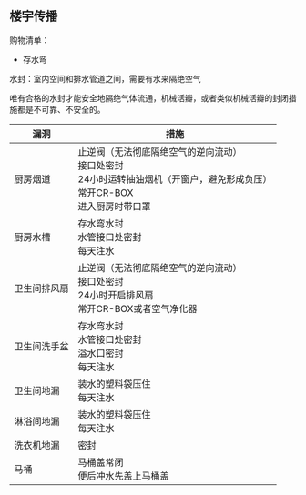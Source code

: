 ## 楼宇传播

购物清单：

- 存水弯

水封：室内空间和排水管道之间，需要有水来隔绝空气

唯有合格的水封才能安全地隔绝气体流通，机械活瓣，或者类似机械活瓣的封闭措施都是不可靠、不安全的。

| 漏洞 | 措施 |
| --- | --- |
| 厨房烟道 | 止逆阀（无法彻底隔绝空气的逆向流动）<br>接口处密封<br>24小时运转抽油烟机（开窗户，避免形成负压）<br>常开CR-BOX<br>进入厨房时带口罩 |
| 厨房水槽 | 存水弯水封<br>水管接口处密封<br>每天注水 |
| 卫生间排风扇 | 止逆阀（无法彻底隔绝空气的逆向流动）<br>接口处密封<br>24小时开启排风扇<br>常开CR-BOX或者空气净化器 |
| 卫生间洗手盆 | 存水弯水封<br>水管接口处密封<br>溢水口密封<br>每天注水 |
| 卫生间地漏 | 装水的塑料袋压住<br>每天注水 |
| 淋浴间地漏 | 装水的塑料袋压住<br>每天注水 |
| 洗衣机地漏 | 密封 |
| 马桶 | 马桶盖常闭<br>便后冲水先盖上马桶盖 |
